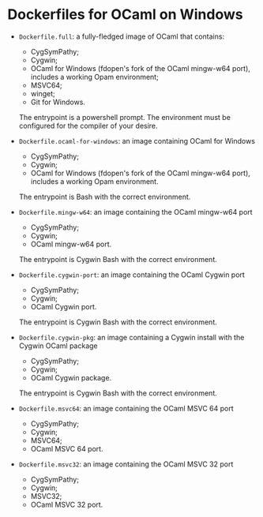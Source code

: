 # Dockerfiles for OCaml on Windows

- `Dockerfile.full`: a fully-fledged image of OCaml that contains:
  + CygSymPathy;
  + Cygwin;
  + OCaml for Windows (fdopen's fork of the OCaml mingw-w64 port),
    includes a working Opam environment;
  + MSVC64;
  + winget;
  + Git for Windows.

  The entrypoint is a powershell prompt. The environment must be
  configured for the compiler of your desire.
- `Dockerfile.ocaml-for-windows`: an image containing OCaml for Windows
  + CygSymPathy;
  + Cygwin;
  + OCaml for Windows (fdopen's fork of the OCaml mingw-w64 port),
    includes a working Opam environment.

  The entrypoint is Bash with the correct environment.
- `Dockerfile.mingw-w64`: an image containing the OCaml mingw-w64 port
  + CygSymPathy;
  + Cygwin;
  + OCaml mingw-w64 port.

  The entrypoint is Cygwin Bash with the correct environment.
- `Dockerfile.cygwin-port`: an image containing the OCaml Cygwin port
  + CygSymPathy;
  + Cygwin;
  + OCaml Cygwin port.

  The entrypoint is Cygwin Bash with the correct environment.
- `Dockerfile.cygwin-pkg`: an image containing a Cygwin install with
  the Cygwin OCaml package
  + CygSymPathy;
  + Cygwin;
  + OCaml Cygwin package.

  The entrypoint is Cygwin Bash with the correct environment.
- `Dockerfile.msvc64`: an image containing the OCaml MSVC 64 port
  + CygSymPathy;
  + Cygwin;
  + MSVC64;
  + OCaml MSVC 64 port.

- `Dockerfile.msvc32`: an image containing the OCaml MSVC 32 port
  + CygSymPathy;
  + Cygwin;
  + MSVC32;
  + OCaml MSVC 32 port.

